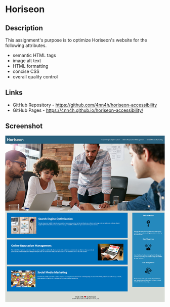 # Horiseon

## Description
This assignment's purpose is to optimize Horiseon's website for the following attributes.
* semantic HTML tags
* image alt text
* HTML formatting
* concise CSS
* overall quality control

## Links
* GitHub Repository - https://github.com/4nn4h/horiseon-accessibility
* GitHub Pages - https://4nn4h.github.io/horiseon-accessibility/

## Screenshot
![Horiseon screenshot](/assets/images/horiseon-screenshot.png)